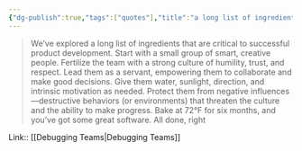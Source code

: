 ```yaml
---
{"dg-publish":true,"tags":["quotes"],"title":"a long list of ingredients that are critical to successful product development","date":"2022-09-01T21:26:49+03:00","modified_at":"2022-09-13T09:33:03+03:00","permalink":"/quotes/202209012126/","dgHomeLink":false,"dgPassFrontmatter":true}
---
```



> We’ve explored a long list of ingredients that are critical to successful product development.
Start with a small group of smart, creative people. Fertilize the team with a strong culture of humility, trust, and respect. Lead them as a servant, empowering them to collaborate and make good decisions. Give them water, sunlight, direction, and intrinsic motivation as needed. Protect them from negative influences—destructive behaviors (or environments) that threaten the culture and the ability to make progress. Bake at 72°F for six months, and you’ve got some great software. All done, right

Link:: [[Debugging Teams|Debugging Teams]]
